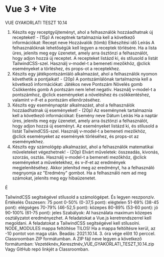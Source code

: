 # Vue 3 + Vite

VUE GYAKORLATI TESZT 10.14
1. Készíts egy receptgyűjteményt, ahol a felhasználók hozzáadhatnak új
   recepteket! - (15p)
   A receptnek tartalmaznia kell a következő információkat:
   Recept neve
   Hozzávalók (tömb)
   Elkészítési idő
   Leírás
   A felhasználóknak lehetőségük kell legyen a receptek törlésére.
   Ha a lista üres, jeleníts meg egy üzenetet, amely arra ösztönzi a felhasználót, hogy adjon
   hozzá új receptet.
   A recepteket listázd ki, és stílusold a listát TailwindCSS-szel.
   Használj v-model-t a bemeneti mezőkhöz, @click eseményeket a törléshez, és props-ot a
   receptekhez.
2. Készíts egy játékpontszámláló alkalmazást, ahol a felhasználók nyomon
   követhetik a pontjaikat! - (20p)
   A pontszámlálónak tartalmaznia kell a következő információkat:
   Játékos neve
   Pontszám
   Növelés gomb
   Csökkentés gomb
   A pontszám nem lehet negatív.
   Használj v-model-t a pontszámhoz, @click eseményeket a növeléshez és csökkentéshez,
   valamint v-if-et a pontszám ellenőrzéséhez.
3. Készíts egy eseménynaptár alkalmazást, ahol a felhasználók hozzáadhatnak
   új eseményeket! - (20p)
   Az eseménynek tartalmaznia kell a következő információkat:
   Esemény neve
   Dátum
   Leírás
   Ha a naptár üres, jeleníts meg egy üzenetet, amely arra ösztönzi a felhasználót, hogy adjon
   hozzá új eseményt.
   Az eseményeket listázd ki, és stílusold a listát TailwindCSS-szel.
   Használj v-model-t a bemeneti mezőkhöz, @click eseményeket az események törléséhez,
   és props-ot az eseményekhez.
4. Készíts egy számológép alkalmazást, ahol a felhasználók matematikai
   műveleteket végezhetnek! - (20p)
   Elvárt műveletek: összeadás, kivonás, szorzás, osztás.
   Használj v-model-t a bemeneti mezőkhöz, @click eseményeket a műveletekhez, és v-if-et
   az eredmények megjelenítéséhez.
   Akkor jelenítsd meg az eredményt, ha a felhasználó megnyomja az "Eredmény" gombot.
   Ha a felhasználó nem ad meg számokat, jeleníts meg egy hibaüzenetet.

É

TailwindCSS segítségével stílusold a számológépet. És legyen reszponzív.
Értékelés
Összesen: 75 pont
0-50% (0-37,5 pont): elégtelen
51-69% (38-45 pont): elégséges
70-79% (46-52,5 pont): közepes
80-89% (53-60 pont): jó
90-100% (61-75 pont): jeles
Szabályok:
AI használata maximum közepes osztályzatot eredményezhet.
A feladatokat a Vue.js keretrendszerrel kell megoldani.
A feladatokat a TailwindCSS segítségével kell stílusolni. NODE_MODULES mappa
feltöltése TILOS!
Ha a mappa feltöltésre kerül, az -10 pontot von maga után.
Beadás: 2021.10.14. 3. óra vége előtt 10 perccel.
Classroomban ZIP formátumban. A ZIP fájl neve legyen a következő formátumban:
Vezetéknév_Keresztnév_VUE_GYAKORLATI_TESZT_10.14.zip
Vagy GitHub repó linkjét a Classroomban.